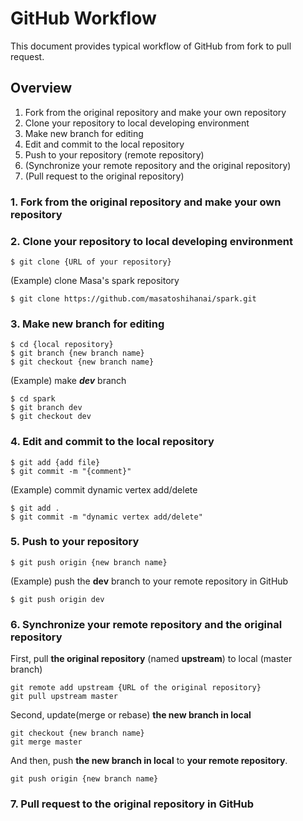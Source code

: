 # GitHub Workflow
This document provides typical workflow of GitHub from fork to pull request.

## Overview
1. Fork from the original repository and make your own repository
2. Clone your repository to local developing environment
3. Make new branch for editing
4. Edit and commit to the local repository
5. Push to your repository (remote repository)
6. (Synchronize your remote repository and the original repository)
7. (Pull request to the original repository)

### 1. Fork from the original repository and make your own repository

### 2. Clone your repository to local developing environment

```
$ git clone {URL of your repository}
```

(Example) clone Masa's spark repository

```
$ git clone https://github.com/masatoshihanai/spark.git
```

### 3. Make new branch for editing
```
$ cd {local repository}
$ git branch {new branch name}
$ git checkout {new branch name}
```

(Example) make ***dev*** branch
```
$ cd spark
$ git branch dev
$ git checkout dev
```

### 4. Edit and commit to the local repository

```
$ git add {add file}
$ git commit -m "{comment}"
```

(Example) commit dynamic vertex add/delete
```
$ git add .
$ git commit -m "dynamic vertex add/delete"
```

### 5. Push to your repository

```
$ git push origin {new branch name}
```

(Example) push the **dev** branch to your remote repository in GitHub

```
$ git push origin dev
```
### 6. Synchronize your remote repository and the original repository
First, pull **the original repository** (named **upstream**) to local (master branch)
```
git remote add upstream {URL of the original repository}
git pull upstream master
```
Second, update(merge or rebase) **the new branch in local**
```
git checkout {new branch name}
git merge master
```
And then, push **the new branch in local** to **your remote repository**.
```
git push origin {new branch name}
```

### 7. Pull request to the original repository in GitHub
